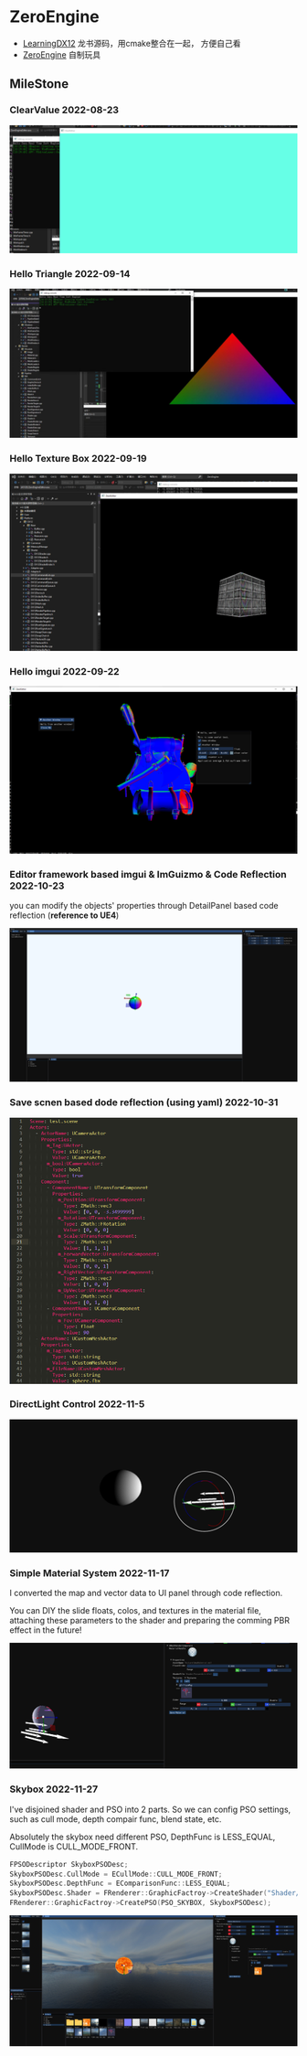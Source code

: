 # ZeroEngine

- [LearningDX12](https://github.com/J-Mat/ZeroEngine/tree/main/LearningDX12 "LearningDX12")  龙书源码，用cmake整合在一起， 方便自己看
- [ZeroEngine](https://github.com/J-Mat/ZeroEngine/tree/main/ZeroEngine "ZeroEngine") 自制玩具

## MileStone

### ClearValue **2022-08-23**

![1663596672383](image/README/1663596672383.png)

### Hello Triangle **2022-09-14**

![1663596830138](image/README/1663596830138.png)

### Hello Texture Box  **2022-09-19**

![1663596898141](image/README/1663596898141.png)

### Hello imgui  **2022-09-22**

![1663845620594](image/README/1663845620594.png)

### Editor framework based imgui & ImGuizmo &  Code Reflection **2022-10-23**

you can modify the objects' properties through DetailPanel  based code reflection (**reference to UE4**)

![1666530959987](image/README/1666530959987.png)

### Save scnen based dode reflection (using yaml) **2022-10-31**

![1667201681377](image/README/1667201681377.png)

### **DirectLight Control 2022-11-5**

![1667651908997](image/README/1667651908997.png)

### Simple Material System 2022-11-17

I converted the map and vector data to UI panel through code reflection.

You can DIY the slide floats, colos, and textures in the material file, attaching these parameters to the shader and preparing the comming PBR effect in the future!

 ![1668840995552](image/README/1668840995552.png)

### Skybox 2022-11-27

I've disjoined shader and PSO into 2 parts. So we can config PSO settings, such as cull mode, depth compair func, blend state, etc.

Absolutely the skybox need different PSO, DepthFunc is LESS_EQUAL, CullMode is CULL_MODE_FRONT.

```cpp
FPSODescriptor SkyboxPSODesc;
SkyboxPSODesc.CullMode = ECullMode::CULL_MODE_FRONT;
SkyboxPSODesc.DepthFunc = EComparisonFunc::LESS_EQUAL;
SkyboxPSODesc.Shader = FRenderer::GraphicFactroy->CreateShader("Shader/Skybox.hlsl", ShaderBinderDesc, ShaderDessc);
FRenderer::GraphicFactroy->CreatePSO(PSO_SKYBOX, SkyboxPSODesc);
```

![1669541205789](image/README/1669541205789.png)
